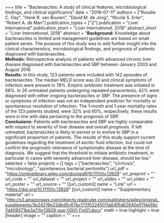 +++
title = "Bacterascites: A study of clinical features, microbiological findings, and clinical significance"
date = "2018-07-11"
authors = ["Rosalie C. Oey", "Henk R. van Buuren", "David M. de Jong", "Nicole S. Erler", "Robert A. de Man"]
publication_types = ["2"]
publication = "Liver International"
publication_short = "*Liver International*, 2018"
abstract_short = "*Liver International*, 2018"
abstract = "**Background:** Knowledge about bacterascites is limited and management guidelines are based on small patient series. The purpose of this study was to add further insight into the clinical characteristics, microbiological findings, and prognosis of patients diagnosed with bacterascites.<br>**Methods:** Retrospective analysis of patients with advanced chronic liver disease diagnosed with bacterascites and SBP between January 2003 and August 2016.<br>**Results:** In this study, 123 patients were included with 142 episodes of bacterascites. The median MELD score was 20 and clinical symptoms of infection were present in 78%. Empiric antibiotic treatment was initiated in 68%. In 26 untreated patients undergoing repeated paracentesis, 42% were diagnosed with either ongoing bacterascites or SBP. The presence of signs or symptoms of infection was not an independent predictor for mortality or spontaneous resolution of infection. The 1‐month and 1‐year mortality rates of the 123 patients studied, were 32% and 60%, respectively; these results were in line with data pertaining to the prognosis of SBP.<br>**Conclusions:** Patients with bacterascites and SBP are highly comparable with respect to severity of liver disease and overall prognosis. If left untreated, bacterascites is likely to persist or to evolve to SBP in a significant proportion of patients. The results of this study support current guidelines regarding the treatment of ascitic fluid infection, but could not confirm the prognostic relevance of symptomatic disease at the time of diagnosis. We suggest that the threshold to initiate antibiotic treatment, in particular in cases with severely advanced liver disease, should be low."
selected = false
projects = []
tags = ["bacterascites", "cirrhosis", "microbiology", "spontaneous bacterial peritonitis"]
url_pdf = "https://onlinelibrary.wiley.com/doi/epdf/10.1111/liv.13929"
url_preprint = ""
url_code = ""
url_dataset = ""
url_project = ""
url_slides = ""
url_video = ""
url_poster = ""
url_source = ""
[[url_custom]]
    name = "Link"
    url = "https://doi.org/10.1111/liv.13929"
[[url_custom]]
    name = "Supplementary material"
    url = "http://s3.amazonaws.com/objects.readcube.com/publishers/wiley/original_supplements/3e24219e22dbd5c67bc172f02245011a64f5d62640e5114e56c7d409371be3a7/liv13929-sup-0001-FigS1.docx"
math = true
highlight = true
[header]
image = ""
caption = ""
+++
